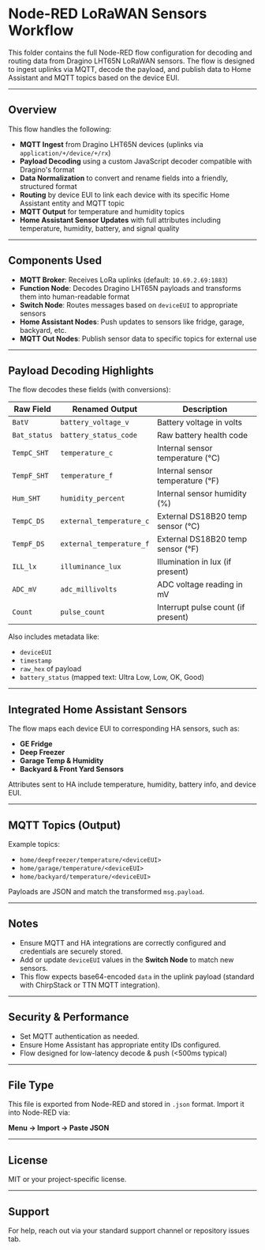 # Node-RED LoRaWAN Sensors Workflow

This folder contains the full Node-RED flow configuration for decoding and routing data from Dragino LHT65N LoRaWAN sensors. The flow is designed to ingest uplinks via MQTT, decode the payload, and publish data to Home Assistant and MQTT topics based on the device EUI.

---

## Overview

This flow handles the following:

- **MQTT Ingest** from Dragino LHT65N devices (uplinks via `application/+/device/+/rx`)
- **Payload Decoding** using a custom JavaScript decoder compatible with Dragino's format
- **Data Normalization** to convert and rename fields into a friendly, structured format
- **Routing** by device EUI to link each device with its specific Home Assistant entity and MQTT topic
- **MQTT Output** for temperature and humidity topics
- **Home Assistant Sensor Updates** with full attributes including temperature, humidity, battery, and signal quality

---

## Components Used

- **MQTT Broker**: Receives LoRa uplinks (default: `10.69.2.69:1883`)
- **Function Node**: Decodes Dragino LHT65N payloads and transforms them into human-readable format
- **Switch Node**: Routes messages based on `deviceEUI` to appropriate sensors
- **Home Assistant Nodes**: Push updates to sensors like fridge, garage, backyard, etc.
- **MQTT Out Nodes**: Publish sensor data to specific topics for external use

---

## Payload Decoding Highlights

The flow decodes these fields (with conversions):

| Raw Field       | Renamed Output            | Description                          |
|----------------|---------------------------|--------------------------------------|
| `BatV`         | `battery_voltage_v`       | Battery voltage in volts             |
| `Bat_status`   | `battery_status_code`     | Raw battery health code              |
| `TempC_SHT`    | `temperature_c`           | Internal sensor temperature (°C)     |
| `TempF_SHT`    | `temperature_f`           | Internal sensor temperature (°F)     |
| `Hum_SHT`      | `humidity_percent`        | Internal sensor humidity (%)         |
| `TempC_DS`     | `external_temperature_c`  | External DS18B20 temp sensor (°C)    |
| `TempF_DS`     | `external_temperature_f`  | External DS18B20 temp sensor (°F)    |
| `ILL_lx`       | `illuminance_lux`         | Illumination in lux (if present)     |
| `ADC_mV`       | `adc_millivolts`          | ADC voltage reading in mV            |
| `Count`        | `pulse_count`             | Interrupt pulse count (if present)   |

Also includes metadata like:

- `deviceEUI`
- `timestamp`
- `raw_hex` of payload
- `battery_status` (mapped text: Ultra Low, Low, OK, Good)

---

## Integrated Home Assistant Sensors

The flow maps each device EUI to corresponding HA sensors, such as:

- **GE Fridge**
- **Deep Freezer**
- **Garage Temp & Humidity**
- **Backyard & Front Yard Sensors**

Attributes sent to HA include temperature, humidity, battery info, and device EUI.

---

## MQTT Topics (Output)

Example topics:
- `home/deepfreezer/temperature/<deviceEUI>`
- `home/garage/temperature/<deviceEUI>`
- `home/backyard/temperature/<deviceEUI>`

Payloads are JSON and match the transformed `msg.payload`.

---

## Notes

- Ensure MQTT and HA integrations are correctly configured and credentials are securely stored.
- Add or update `deviceEUI` values in the **Switch Node** to match new sensors.
- This flow expects base64-encoded `data` in the uplink payload (standard with ChirpStack or TTN MQTT integration).

---

## Security & Performance

- Set MQTT authentication as needed.
- Ensure Home Assistant has appropriate entity IDs configured.
- Flow designed for low-latency decode & push (<500ms typical)

---

## File Type

This file is exported from Node-RED and stored in `.json` format. Import it into Node-RED via:

**Menu → Import → Paste JSON**

---

## License

MIT or your project-specific license.

---

## Support

For help, reach out via your standard support channel or repository issues tab.
